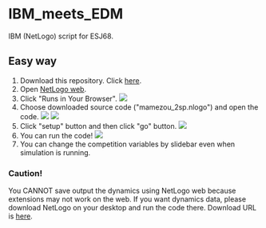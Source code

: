 # IBM_meets_EDM
IBM (NetLogo) script for ESJ68.

## Easy way
1. Download this repository. Click [here](https://github.com/6W3N/IBM_meets_EDM/archive/main.zip).
2. Open [NetLogo web](https://www.netlogoweb.org/).
3. Click "Runs in Your Browser".
![](https://i.imgur.com/SlA1KGT.png)
4. Choose downloaded source code ("mamezou_2sp.nlogo") and open the code.
![](https://i.imgur.com/7jS4JTv.png)
![](https://i.imgur.com/p5dv9zw.png)
5. Click "setup" button and then click "go" button.
![](https://i.imgur.com/fdNXuX6.png)
6. You can run the code!
![](https://i.imgur.com/K2p1B04.png)
7. You can change the competition variables by slidebar even when simulation is running.

### Caution!
You CANNOT save output the dynamics using NetLogo web because extensions may not work on the web. If you want dynamics data, please download NetLogo on your desktop and run the code there.
Download URL is [here](http://ccl.northwestern.edu/netlogo/).

